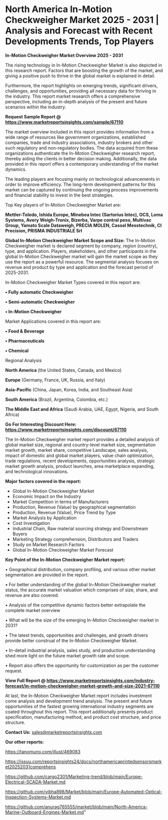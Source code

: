 # North America In-Motion Checkweigher Market 2025 - 2031 | Analysis and Forecast with Recent Developments Trends, Top Players

<Strong> In-Motion Checkweigher Market Overview 2025 - 2031</strong>

The rising technology in In-Motion Checkweigher Market is also depicted in this research report. Factors that are boosting the growth of the market, and giving a positive push to thrive in the global market is explained in detail.

Furthermore, the report highlights on emerging trends, significant drivers, challenges, and opportunities, providing all necessary data for thriving in the industry. This report market research offers a comprehensive perspective, including an in-depth analysis of the present and future scenarios within the industry.

<strong>Request Sample Report @ <a href=https://www.marketreportsinsights.com/sample/67110>https://www.marketreportsinsights.com/sample/67110</a></strong>

The market overview included in this report provides information from a wide range of resources like government organizations, established companies, trade and industry associations, industry brokers and other such regulatory and non-regulatory bodies. The data acquired from these organizations authenticate the In-Motion Checkweigher research report, thereby aiding the clients in better decision making. Additionally, the data provided in this report offers a contemporary understanding of the market dynamics.

The leading players are focusing mainly on technological advancements in order to improve efficiency. The long-term development patterns for this market can be captured by continuing the ongoing process improvements and financial stability to invest in the best strategies.

Top Key players of In-Motion Checkweigher Market are:

<strong>Mettler-Toledo, Ishida Europe, Minebea Intec (Sartorius Intec), OCS, Loma Systems, Avery Weigh-Tronix, Bizerba, Varpe contral peso, Multivac Group, Yamato Scale Dataweigh, PRECIA MOLEN, Cassel Messtechnik, CI Precision, PRISMA INDUSTRIALE Srl</strong>

<strong><b>Global In-Motion Checkweigher Market Scope and Size:</b></strong>
The In-Motion Checkweigher market is declared segment by company, region (country), type, and application. Players, stakeholders, and other participants in the global In-Motion Checkweigher market will gain the market scope as they use the report as a powerful resource. The segmental analysis focuses on revenue and product by type and application and the forecast period of 2025-2031.

In-Motion Checkweigher Market Types covered in this report are:

<strong>• Fully automatic Checkweigher

• Semi-automatic Checkweigher

• In-Motion Checkweigher</strong>

Market Applications covered in this report are:

<strong>• Food & Beverage

• Pharmaceuticals

• Chemical</strong> 

Regional Analysis

<strong>North America</strong> (the United States, Canada, and Mexico)

<strong>Europe</strong> (Germany, France, UK, Russia, and Italy)

<strong>Asia-Pacific</strong> (China, Japan, Korea, India, and Southeast Asia)

<strong>South America</strong> (Brazil, Argentina, Colombia, etc.)

<strong>The Middle East and Africa</strong> (Saudi Arabia, UAE, Egypt, Nigeria, and South Africa)

<strong>Go For Interesting Discount Here: <a href=https://www.marketreportsinsights.com/discount/67110>https://www.marketreportsinsights.com/discount/67110</a></strong>

The In-Motion Checkweigher market report provides a detailed analysis of global market size, regional and country-level market size, segmentation market growth, market share, competitive Landscape, sales analysis, impact of domestic and global market players, value chain optimization, trade regulations, recent developments, opportunities analysis, strategic market growth analysis, product launches, area marketplace expanding, and technological innovations.

<strong><b>Major factors covered in the report:</b></strong>
<ul>
  <li>Global In-Motion Checkweigher Market </li>
  <li>Economic Impact on the Industry</li>
  <li>Market Competition in terms of Manufacturers</li>
  <li>Production, Revenue (Value) by geographical segmentation</li>
  <li>Production, Revenue (Value), Price Trend by Type</li>
  <li>Market Analysis by Application</li>
  <li>Cost Investigation</li>
  <li>Industrial Chain, Raw material sourcing strategy and Downstream Buyers</li>
  <li>Marketing Strategy comprehension, Distributors and Traders</li>
  <li>Study on Market Research Factors</li>
  <li>Global In-Motion Checkweigher Market Forecast</li>
</ul>

<strong><b>Key Point of the In-Motion Checkweigher Market report:</b></strong>

• Geographical distribution, company profiling, and various other market segmentation are provided in the report.

• For better understanding of the global In-Motion Checkweigher market status, the accurate market valuation which comprises of size, share, and revenue are also covered.

• Analysis of the competitive dynamic factors better extrapolate the complete market overview

• What will be the size of the emerging In-Motion Checkweigher market in 2031?

• The latest trends, opportunities and challenges, and growth drivers provide better construal of the In-Motion Checkweigher Market.

• In-detail industrial analysis, sales study, and production understanding shed more light on the future market growth rate and scope.

• Report also offers the opportunity for customization as per the customer request.

<strong><b>View Full Report @ <a href=https://www.marketreportsinsights.com/industry-forecast/in-motion-checkweigher-market-growth-and-size-2021-67110>https://www.marketreportsinsights.com/industry-forecast/in-motion-checkweigher-market-growth-and-size-2021-67110</a></b></strong>


At last, the In-Motion Checkweigher Market report includes investment come analysis and development trend analysis. The present and future opportunities of the fastest growing international industry segments are coated throughout this report. This report additionally presents product specification, manufacturing method, and product cost structure, and price structure.

<strong>Contact Us:</strong>
sales@marketreportsinsights.com

<strong>Our other reports:</strong>

<a href=https://tanomuno.com/illust/469083>https://tanomuno.com/illust/469083</a>

<a href=https://issuu.com/reportsinsights24/docs/northamericaprintedsensorsmarket20252031comprehens>https://issuu.com/reportsinsights24/docs/northamericaprintedsensorsmarket20252031comprehens</a>

<a href=https://github.com/cargo2301/Marketing-trend/blob/main/Europe-Electrical-SCADA-Market.md>https://github.com/cargo2301/Marketing-trend/blob/main/Europe-Electrical-SCADA-Market.md</a>

<a href=https://github.com/vibha898/Market/blob/main/Europe-Automated-Optical-Inspection-Systems-Market.md>https://github.com/vibha898/Market/blob/main/Europe-Automated-Optical-Inspection-Systems-Market.md</a>

<a href=https://github.com/anurag765555/market/blob/main/North-America-Marine-Outboard-Engines-Market.md>https://github.com/anurag765555/market/blob/main/North-America-Marine-Outboard-Engines-Market.md</a>"
